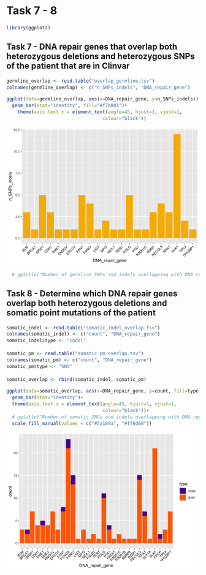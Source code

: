 Task 7 - 8
================

``` r
library(ggplot2)
```

## Task 7 - DNA repair genes that overlap both heterozygous deletions and heterozygous SNPs of the patient that are in Clinvar

``` r
germline_overlap <- read.table("overlap_germline.tsv")
colnames(germline_overlap) <- c("n_SNPs_indels", "DNA_repair_gene")
```

``` r
ggplot(data=germline_overlap, aes(x=DNA_repair_gene, y=n_SNPs_indels))+
  geom_bar(stat="identity", fill="#f7b801")+
    theme(axis.text.x = element_text(angle=45, hjust=1, vjust=1, 
                                   colour="black"))
```

![](task07_08_files/figure-gfm/germline_overlap-1.png)<!-- -->

``` r
  # ggtitle("Number of germline SNPs and indels overlapping with DNA repair genes")
```

## Task 8 - Determine which DNA repair genes overlap both heterozygous deletions and somatic point mutations of the patient

``` r
somatic_indel <- read.table("somatic_indel_overlap.tsv")
colnames(somatic_indel) <- c("count", "DNA_repair_gene")
somatic_indel$type <- "indel"

somatic_pm <- read.table("somatic_pm_overlap.tsv")
colnames(somatic_pm) <- c("count", "DNA_repair_gene")
somatic_pm$type <- "SNV"

somatic_overlap <- rbind(somatic_indel, somatic_pm)
```

``` r
ggplot(data=somatic_overlap, aes(x=DNA_repair_gene, y=count, fill=type))+
  geom_bar(stat="identity")+
  theme(axis.text.x = element_text(angle=45, hjust=1, vjust=1, 
                                   colour="black"))+
  # ggtitle("Number of somatic SNVs and indels overlapping with DNA repair genes")+
  scale_fill_manual(values = c("#5a189a", "#ff6d00"))
```

![](task07_08_files/figure-gfm/somatic_overlap-1.png)<!-- -->
